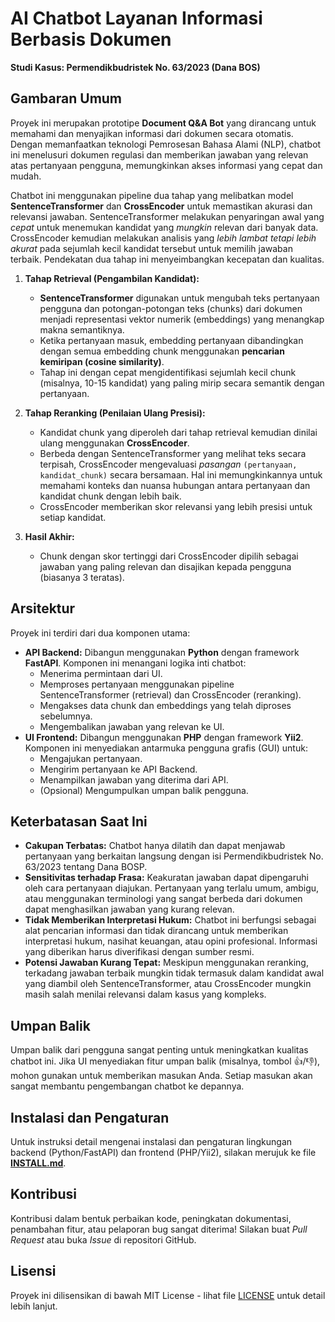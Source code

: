 # AI Chatbot Layanan Informasi Berbasis Dokumen
**Studi Kasus: Permendikbudristek No. 63/2023 (Dana BOS)**

## Gambaran Umum

Proyek ini merupakan prototipe **Document Q&A Bot** yang dirancang untuk memahami dan 
menyajikan informasi dari dokumen secara otomatis. Dengan memanfaatkan teknologi 
Pemrosesan Bahasa Alami (NLP), chatbot ini menelusuri dokumen regulasi dan memberikan 
jawaban yang relevan atas pertanyaan pengguna, memungkinkan akses informasi yang cepat dan mudah.

Chatbot ini menggunakan pipeline dua tahap yang melibatkan model **SentenceTransformer** dan 
**CrossEncoder** untuk memastikan akurasi dan relevansi jawaban. SentenceTransformer melakukan 
penyaringan awal yang *cepat* untuk menemukan kandidat yang *mungkin* relevan dari banyak data. 
CrossEncoder kemudian melakukan analisis yang *lebih lambat tetapi lebih akurat* pada sejumlah 
kecil kandidat tersebut untuk memilih jawaban terbaik. Pendekatan dua tahap ini menyeimbangkan 
kecepatan dan kualitas.

1.  **Tahap Retrieval (Pengambilan Kandidat):**
    *   **SentenceTransformer** digunakan untuk mengubah teks pertanyaan pengguna dan potongan-potongan teks (chunks) dari dokumen menjadi representasi vektor numerik (embeddings) yang menangkap makna semantiknya.
    *   Ketika pertanyaan masuk, embedding pertanyaan dibandingkan dengan semua embedding chunk menggunakan **pencarian kemiripan (cosine similarity)**.
    *   Tahap ini dengan cepat mengidentifikasi sejumlah kecil chunk (misalnya, 10-15 kandidat) yang paling mirip secara semantik dengan pertanyaan.

2.  **Tahap Reranking (Penilaian Ulang Presisi):**
    *   Kandidat chunk yang diperoleh dari tahap retrieval kemudian dinilai ulang menggunakan **CrossEncoder**.
    *   Berbeda dengan SentenceTransformer yang melihat teks secara terpisah, CrossEncoder mengevaluasi *pasangan* `(pertanyaan, kandidat_chunk)` secara bersamaan. Hal ini memungkinkannya untuk memahami konteks dan nuansa hubungan antara pertanyaan dan kandidat chunk dengan lebih baik.
    *   CrossEncoder memberikan skor relevansi yang lebih presisi untuk setiap kandidat.

3.  **Hasil Akhir:**
    *   Chunk dengan skor tertinggi dari CrossEncoder dipilih sebagai jawaban yang paling relevan dan disajikan kepada pengguna (biasanya 3 teratas).

## Arsitektur

Proyek ini terdiri dari dua komponen utama:

*   **API Backend:** Dibangun menggunakan **Python** dengan framework **FastAPI**. Komponen ini menangani logika inti chatbot:
    *   Menerima permintaan dari UI.
    *   Memproses pertanyaan menggunakan pipeline SentenceTransformer (retrieval) dan CrossEncoder (reranking).
    *   Mengakses data chunk dan embeddings yang telah diproses sebelumnya.
    *   Mengembalikan jawaban yang relevan ke UI.
*   **UI Frontend:** Dibangun menggunakan **PHP** dengan framework **Yii2**. Komponen ini menyediakan antarmuka pengguna grafis (GUI) untuk:
    *   Mengajukan pertanyaan.
    *   Mengirim pertanyaan ke API Backend.
    *   Menampilkan jawaban yang diterima dari API.
    *   (Opsional) Mengumpulkan umpan balik pengguna.

## Keterbatasan Saat Ini

*   **Cakupan Terbatas:** Chatbot hanya dilatih dan dapat menjawab pertanyaan yang berkaitan langsung dengan isi Permendikbudristek No. 63/2023 tentang Dana BOSP.
*   **Sensitivitas terhadap Frasa:** Keakuratan jawaban dapat dipengaruhi oleh cara pertanyaan diajukan. Pertanyaan yang terlalu umum, ambigu, atau menggunakan terminologi yang sangat berbeda dari dokumen dapat menghasilkan jawaban yang kurang relevan.
*   **Tidak Memberikan Interpretasi Hukum:** Chatbot ini berfungsi sebagai alat pencarian informasi dan tidak dirancang untuk memberikan interpretasi hukum, nasihat keuangan, atau opini profesional. Informasi yang diberikan harus diverifikasi dengan sumber resmi.
*   **Potensi Jawaban Kurang Tepat:** Meskipun menggunakan reranking, terkadang jawaban terbaik mungkin tidak termasuk dalam kandidat awal yang diambil oleh SentenceTransformer, atau CrossEncoder mungkin masih salah menilai relevansi dalam kasus yang kompleks.

## Umpan Balik

Umpan balik dari pengguna sangat penting untuk meningkatkan kualitas chatbot ini. Jika UI menyediakan fitur umpan balik (misalnya, tombol 👍/👎), mohon gunakan untuk memberikan masukan Anda. Setiap masukan akan sangat membantu pengembangan chatbot ke depannya.

## Instalasi dan Pengaturan

Untuk instruksi detail mengenai instalasi dan pengaturan lingkungan backend (Python/FastAPI) dan frontend (PHP/Yii2), silakan merujuk ke file [**INSTALL.md**](INSTALL.md).

## Kontribusi

Kontribusi dalam bentuk perbaikan kode, peningkatan dokumentasi, penambahan fitur, atau pelaporan bug sangat diterima! Silakan buat *Pull Request* atau buka *Issue* di repositori GitHub.

## Lisensi

Proyek ini dilisensikan di bawah MIT License - lihat file [LICENSE](LICENSE) untuk detail lebih lanjut.

